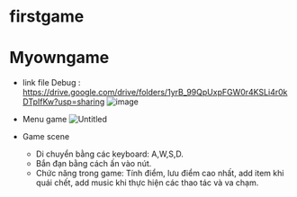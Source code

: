 # firstgame
# Myowngame
- link file Debug : https://drive.google.com/drive/folders/1yrB_99QpUxpFGW0r4KSLi4r0kDTpIfKw?usp=sharing
![image](https://user-images.githubusercontent.com/31684535/188688191-87a8342e-b0a0-4a17-8d5a-1fe09546c38e.png)
- Menu game
![Untitled](https://user-images.githubusercontent.com/31684535/188691083-7e69feb3-3fd4-483c-b073-f6ee7ec5fbb1.png)

- Game scene
  + Di chuyển bằng các keyboard: A,W,S,D.
  + Bắn đạn bằng cách ấn vào nút.
  + Chức năng trong game: Tính điểm, lưu điểm cao nhất, add item khi quái chết, add music khi thực hiện các thao tác và va chạm.
